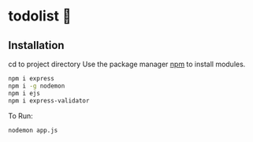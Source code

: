 # todolist 📝
## Installation
cd to project directory
Use the package manager [npm](https://nodejs.org/en/download/) to install modules.

```bash
npm i express
npm i -g nodemon
npm i ejs
npm i express-validator
```

To Run:
```bash
nodemon app.js
```
